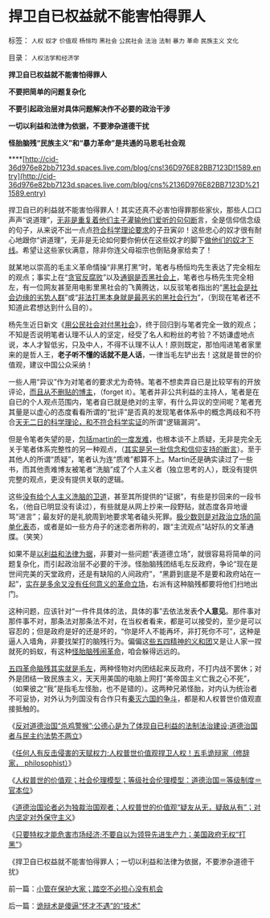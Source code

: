 # 捍卫自已权益就不能害怕得罪人

标签： `人权` `奴才` `价值观` `杨恒均` `黑社会` `公民社会` `法治` `法制` `暴力` `革命` `民族主义` `文化` 

目录： `人权法学和经济学`

**捍卫自已权益就不能害怕得罪人**

**不要把简单的问题复杂化**

**不要引起政治层对具体问题解决作不必要的政治干涉**

**一切以利益和法律为依据，不要渗杂道德干扰**

**怪胎脑残“民族主义”和“暴力革命”是共通的马恩毛社会观**

****[http://cid-36d976e82bb7123d.spaces.live.com/blog/cns!36D976E82BB7123D!1589.entry](http://cid-36d976e82bb7123d.spaces.live.com/blog/cns%2136D976E82BB7123D%211589.entry)

捍卫自已的利益就不能害怕得罪人！其实还真不必害怕得罪那些家伙，那些人口口声声“说道理”，[无非是重复着他们主子灌输他们爱听的句句断](http://blog.sina.com.cn/s/blog_5563a64d0100ii11.html)言，全是信仰信念级的句子，从来说不出一点点[符合科学理论要求](../../../2010/6/11/“天无二日，法无二纲”单一断言规则.md)的子丑寅卯！这些忠心的奴才很有耐心地跟你“讲道理”，无非是无论如何要你俯伏在这些奴才的脚下[做他们的奴才下线](../../../2009/12/8/奴隶社会中的财富衡量标准.md)。希望让这些家伙满意，除非你连父母祖宗也倒贴身家给卖了！

就某地以崇高的毛主义革命情操“非黑打黑”时，笔者与杨恒均先生表达了完全相左的观点；事实上在“[贪官反腐败](../../../2010/2/25/痛恨腐败反腐败，皇帝不急太监急.md)”以及[通钢是否黑社会上](http://hi.baidu.com/darthchn/blog/item/837271fdd88305f4fc037fdc.html)，笔者也与杨先生完全相左，有一位网友甚至用电影里黑社会的飞黄腾达，以反驳笔者指出的“[黑社会是社会边缘的劣势人群](../../../2010/2/27/有中国特色的黑社会.md)”或“[非法打黑本身就是最恶劣的黑社会行为](../../../2010/2/27/扬我警威“我是兔子，我是兔子”.md)”，（到现在笔者还不知道此君想达到什么目的）。

杨先生近日新文《[用公民社会对付黑社会](http://yanghengjun.com/?action-viewnews-itemid-463)》，终于回归到与笔者完全一致的观点；不知是否说明笔者认理不认人的坚定，经受了名人和粉丝的考验？不妨谦虚地点说，本人才智低劣，只及中人，不得不认理不认人！原则既定，那怕闯进笔者家里来的是哲人王，**老子听不懂的话就不是人话**，一律当毛左铲出去！这就是普世的价值观，建议中国公众采纳！

一些人用“异议”作为对笔者的要求尤为奇特。笔者不想卖弄自已是比较罕有的开放评论，[而且从不删贴的博主](../../../2009/10/27/上头也许不高兴，下头人就难做.md)，（forget
it）。笔者并非公共利益的主持人，笔者是在自已的个人观点范围内，笔者自已就是绝对的主宰，有什么异议的空间呢？笔者充其量是以虚心的态度看看所谓的“批评”是否真的发现笔者体系中的概念两歧和不符合[天无二日的科学理论，和不符合科学实证](../../../2010/6/11/“天无二日，法无二纲”单一断言规则.md)的所谓“逻辑漏洞”。

但是令笔者失望的是，[包括martin的一度发难](../../../2010/7/22/每个人要对自已负责，就要对自已的愚蠢轻信负责；.md)，也根本谈不上质疑，无非是完全无关于笔者体系完整性的另一种观点，（[其实是另一批信念和信仰支持的断言](../../../2009/11/24/科学求知“五不争论”只讲事实.md)）。至于其他人的所谓“质疑”，笔者认为连“质难”都算不上。Martin还是确实读过了一些书，而其他责难博友被笔者“洗脑”成了个人主义者（独立思考的人），既没有提供完整的观点，更没有提供关联的逻辑。

这些[没有给个人主义洗脑的卫道](../../../2009/11/11/中国社会4.5种正统卫道士.md)，甚至其所提供的“证据”，有些是抄回来的一段书名，（他自已明显没有读过），有些就是从网上抄来一段野贴，就态度各异地谩骂“进言”；最友好的是礼貌周到地要求笔者磕头死罪。[极少数则是对政治立场的简单化表](../../../2010/7/22/想学会批评，就不要发泄.md)态，或者是如一些方舟子的迷恋者所称的，跟“主流观点”站好队的文革通牒。（笑笑）

如果不是[以利益和法律为据](../../../2009/9/16/人权产权宪法Vs财产权《物权法》.md)，非要对一些问题“表道德立场”，就很容易将简单的问题复杂化，而引起政治层不必要的干涉。怪胎脑残团结毛左反政府，争论“现在是世间完美的天堂政府，还是有缺陷的人间政府”，“黑爵到底是不是要和政府站在一起”，[实在是多余又没有任何意义的革命立场](../../../2009/8/21/道德治国之阶级成分决定利益立场论.md)，右派有这种脑残都要将他们扫地出门。

这种问题，应该针对“一件件具体的法，具体的事”去依法发表**个人意见**。那件事对那件事不对，那条法对那条法不对，在当权者看来，都是可以接受的，至少是可以容忍的；但是政府是好的还是坏的，“你是坏人不能再坏，非打死你不可”，这种是逼人入墙角，非要找架打的脑残行为。偏偏这[些五四精神的义和团](../../../2010/5/27/网络可以接触赤裸裸的恶性人格.md)又是让人家一捏就死的蚂蚁，有这种[怪胎脑残闹革命](../../../2009/2/27/暴民运动不是社会革命.md)，咱会躲得远远的。

[五四革命脑残其实就是毛左](../../../2010/6/1/民主不允许意识形态口号;不要再搞政治运动.md)，两种怪物对内团结起来反政府，不打内战不罢休；对外是团结一致民族主义，天天用美国的电脑上网打“美帝国主义亡我之心不死”，（如果彼之“我”是指毛左怪胎，也不是错的）。这两种兄弟怪胎，对内认为统治者不可妥协，对外认为列国没有合作只有[秦灭六国的争斗](../../../2008/9/12/战国与秦灭六国并非今天适用的政治模式.md)，都是和人权普世价值观直接抵触的。



《[反对道德治国“杀鸡警猴”;公德心是为了体现自已利益的法制法治建设;道德治国者与民主约法势不两立](../../../2010/7/28/为什么要反对“杀鸡警猴”“借汝之头安众之心”？.md)》

《[任何人有反击侵害的天赋权力;人权普世价值观捍卫人权！五毛诡辩家（修辞家，
philosophist）](../../../2010/7/29/任何人有反击侵害的天赋权力.md)》

《[人权普世的价值观；社会伦理模型；等级社会伦理模型：道德治国＝等级制度＝官本位](../../../2010/7/29/人权普世的价值观在于捍卫自已的权益.md)》

《[道德治国论者必为独裁治国观者；人权普世的价值观“疑友从无，疑敌从有”；对内坚定对外保守主义](../../../2010/7/29/没有共同利益，请不要急忙以身相许！.md)》

《[只要特权才能危害市场经济;不要自以为领导先进生产力；美国政府无权“打黑”](../../../2010/7/29/只有特权才能危害市场经济.md)》

《捍卫自已权益就不能害怕得罪人；一切以利益和法律为依据，不要渗杂道德干扰》

前一篇：[小管在保护大家；踏空不必担心没有机会](../../../2010/7/29/小管在保护大家；踏空不必担心没有机会.md)

后一篇：[诡辩术是傻逼“怀才不遇”的“技术”](../../../2010/7/29/诡辩术是傻逼“怀才不遇”的“技术”.md)